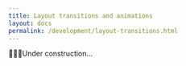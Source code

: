 ```yaml
---
title: Layout transitions and animations
layout: docs
permalink: /development/layout-transitions.html
---
```


<p>👷👷‍♀️Under construction…</p>
